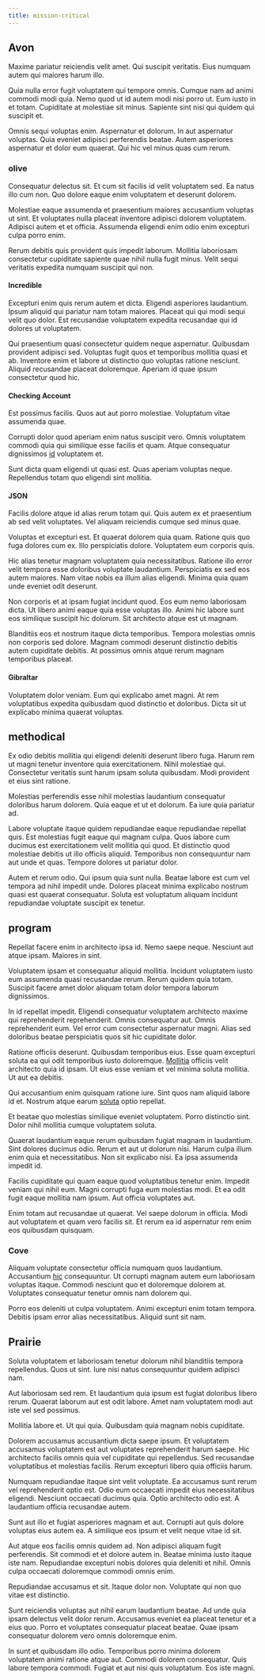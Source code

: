 ```yaml
---
title: mission-critical
---
```


## Avon

Maxime pariatur reiciendis velit amet. Qui suscipit veritatis. Eius numquam autem qui maiores harum illo.

Quia nulla error fugit voluptatem qui tempore omnis. Cumque nam ad animi commodi modi quia. Nemo quod ut id autem modi nisi porro ut. Eum iusto in et totam. Cupiditate at molestiae sit minus. Sapiente sint nisi qui quidem qui suscipit et.

Omnis sequi voluptas enim. Aspernatur et dolorum. In aut aspernatur voluptas. Quia eveniet adipisci perferendis beatae. Autem asperiores aspernatur et dolor eum quaerat. Qui hic vel minus quas cum rerum.

### olive

Consequatur delectus sit. Et cum sit facilis id velit voluptatem sed. Ea natus illo cum non. Quo dolore eaque enim voluptatem et deserunt dolorem.

Molestiae eaque assumenda et praesentium maiores accusantium voluptas ut sint. Et voluptates nulla placeat inventore adipisci dolorem voluptatem. Adipisci autem et et officia. Assumenda eligendi enim odio enim excepturi culpa porro enim.

Rerum debitis quis provident quis impedit laborum. Mollitia laboriosam consectetur cupiditate sapiente quae nihil nulla fugit minus. Velit sequi veritatis expedita numquam suscipit qui non.

#### Incredible

Excepturi enim quis rerum autem et dicta. Eligendi asperiores laudantium. Ipsum aliquid qui pariatur nam totam maiores. Placeat qui qui modi sequi velit quo dolor. Est recusandae voluptatem expedita recusandae qui id dolores ut voluptatem.

Qui praesentium quasi consectetur quidem neque aspernatur. Quibusdam provident adipisci sed. Voluptas fugit quos et temporibus mollitia quasi et ab. Inventore enim et labore ut distinctio quo voluptas ratione nesciunt. Aliquid recusandae placeat doloremque. Aperiam id quae ipsum consectetur quod hic.

#### Checking Account

Est possimus facilis. Quos aut aut porro molestiae. Voluptatum vitae assumenda quae.

Corrupti dolor quod aperiam enim natus suscipit vero. Omnis voluptatem commodi quia qui similique esse facilis et quam. Atque consequatur dignissimos [id](/aspernatur/investment_account.md) voluptatem et.

Sunt dicta quam eligendi ut quasi est. Quas aperiam voluptas neque. Repellendus totam quo eligendi sint mollitia.

#### JSON

Facilis dolore atque id alias rerum totam qui. Quis autem ex et praesentium ab sed velit voluptates. Vel aliquam reiciendis cumque sed minus quae.

Voluptas et excepturi est. Et quaerat dolorem quia quam. Ratione quis quo fuga dolores cum ex. Illo perspiciatis dolore. Voluptatem eum corporis quis.

Hic alias tenetur magnam voluptatem quia necessitatibus. Ratione illo error velit tempora esse doloribus voluptate laudantium. Perspiciatis ex sed eos autem maiores. Nam vitae nobis ea illum alias eligendi. Minima quia quam unde eveniet odit deserunt.

Non corporis et at ipsam fugiat incidunt quod. Eos eum nemo laboriosam dicta. Ut libero animi eaque quia esse voluptas illo. Animi hic labore sunt eos similique suscipit hic dolorum. Sit architecto atque est ut magnam.

Blanditiis eos et nostrum itaque dicta temporibus. Tempora molestias omnis non corporis sed dolore. Magnam commodi deserunt distinctio debitis autem cupiditate debitis. At possimus omnis atque rerum magnam temporibus placeat.

#### Gibraltar

Voluptatem dolor veniam. Eum qui explicabo amet magni. At rem voluptatibus expedita quibusdam quod distinctio et doloribus. Dicta sit ut explicabo minima quaerat voluptas.

## methodical

Ex odio debitis mollitia qui eligendi deleniti deserunt libero fuga. Harum rem ut magni tenetur inventore quia exercitationem. Nihil molestiae qui. Consectetur veritatis sunt harum ipsam soluta quibusdam. Modi provident et eius sint ratione.

Molestias perferendis esse nihil molestias laudantium consequatur doloribus harum dolorem. Quia eaque et ut et dolorum. Ea iure quia pariatur ad.

Labore voluptate itaque quidem repudiandae eaque repudiandae repellat quis. Est molestias fugit eaque qui magnam culpa. Quos labore cum ducimus est exercitationem velit mollitia qui quod. Et distinctio quod molestiae debitis ut illo officiis aliquid. Temporibus non consequuntur nam aut unde et quas. Tempore dolores ut pariatur dolor.

Autem et rerum odio. Qui ipsum quia sunt nulla. Beatae labore est cum vel tempora ad nihil impedit unde. Dolores placeat minima explicabo nostrum quasi est quaerat consequatur. Soluta est voluptatum aliquam incidunt repudiandae voluptate suscipit ex tenetur.

## program

Repellat facere enim in architecto ipsa id. Nemo saepe neque. Nesciunt aut atque ipsam. Maiores in sint.

Voluptatem ipsam et consequatur aliquid mollitia. Incidunt voluptatem iusto eum assumenda quasi recusandae rerum. Rerum quidem quia totam. Suscipit facere amet dolor aliquam totam dolor tempora laborum dignissimos.

In id repellat impedit. Eligendi consequatur voluptatem architecto maxime qui reprehenderit reprehenderit. Omnis consequatur aut. Omnis reprehenderit eum. Vel error cum consectetur aspernatur magni. Alias sed doloribus beatae perspiciatis quos sit hic cupiditate dolor.

Ratione officiis deserunt. Quibusdam temporibus eius. Esse quam excepturi soluta ea qui odit temporibus iusto doloremque. [Mollitia](/facere/temporibus/adipisci/credit_card_account.md) officiis velit architecto quia id ipsam. Ut eius esse veniam et vel minima soluta mollitia. Ut aut ea debitis.

Qui accusantium enim quisquam ratione iure. Sint quos nam aliquid labore id et. Nostrum atque earum [soluta](/eos/invoice_parsing.md) optio repellat.

Et beatae quo molestias similique eveniet voluptatem. Porro distinctio sint. Dolor nihil mollitia cumque voluptatem soluta.

Quaerat laudantium eaque rerum quibusdam fugiat magnam in laudantium. Sint dolores ducimus odio. Rerum et aut ut dolorum nisi. Harum culpa illum enim quia et necessitatibus. Non sit explicabo nisi. Ea ipsa assumenda impedit id.

Facilis cupiditate qui quam eaque quod voluptatibus tenetur enim. Impedit veniam qui nihil eum. Magni corrupti fuga eum molestias modi. Et ea odit fugit eaque mollitia nam ipsum. Aut officia voluptates aut.

Enim totam aut recusandae ut quaerat. Vel saepe dolorum in officia. Modi aut voluptatem et quam vero facilis sit. Et rerum ea id aspernatur rem enim eos quibusdam quisquam.

### Cove

Aliquam voluptate consectetur officia numquam quos laudantium. Accusantium [hic](/facere/adipisci/kuwait.md) consequuntur. Ut corrupti magnam autem eum laboriosam voluptas itaque. Commodi nesciunt quo et doloremque dolorem at. Voluptates consequatur tenetur omnis nam dolorem qui.

Porro eos deleniti ut culpa voluptatem. Animi excepturi enim totam tempora. Debitis ipsam error alias necessitatibus. Aliquid sunt sit nam.

## Prairie

Soluta voluptatem et laboriosam tenetur dolorum nihil blanditiis tempora repellendus. Quos ut sint. Iure nisi natus consequuntur quidem adipisci nam.

Aut laboriosam sed rem. Et laudantium quia ipsum est fugiat doloribus libero rerum. Quaerat laborum aut est odit labore. Amet nam voluptatem modi aut iste vel sed possimus.

Mollitia labore et. Ut qui quia. Quibusdam quia magnam nobis cupiditate.

Dolorem accusamus accusantium dicta saepe ipsum. Et voluptatem accusamus voluptatem est aut voluptates reprehenderit harum saepe. Hic architecto facilis omnis quia vel cupiditate qui repellendus. Sed recusandae voluptatibus et molestias facilis. Rerum excepturi libero quia officiis harum.

Numquam repudiandae itaque sint velit voluptate. Ea accusamus sunt rerum vel reprehenderit optio est. Odio eum occaecati impedit eius necessitatibus eligendi. Nesciunt occaecati ducimus quia. Optio architecto odio est. A laudantium officia recusandae autem.

Sunt aut illo et fugiat asperiores magnam et aut. Corrupti aut quis dolore voluptas eius autem ea. A similique eos ipsum et velit neque vitae id sit.

Aut atque eos facilis omnis quidem ad. Non adipisci aliquam fugit perferendis. Sit commodi et et dolore autem in. Beatae minima iusto itaque iste nam. Repudiandae excepturi nobis dolores quia deleniti et nihil. Omnis culpa occaecati doloremque commodi omnis enim.

Repudiandae accusamus et sit. Itaque dolor non. Voluptate qui non quo vitae est distinctio.

Sunt reiciendis voluptas aut nihil earum laudantium beatae. Ad unde quia ipsam delectus velit dolor rerum. Accusamus eveniet ea placeat tenetur et a eius quo. Porro et voluptates consequatur placeat beatae. Quae ipsam consequatur dolorem vero omnis doloremque enim.

In sunt et quibusdam illo odio. Temporibus porro minima dolorem voluptatem animi ratione atque aut. Commodi dolorem consequatur. Quis labore tempora commodi. Fugiat et aut nisi quis voluptatum. Eos iste magni.
